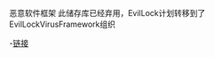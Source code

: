 恶意软件框架
此储存库已经弃用，EvilLock计划转移到了EvilLockVirusFramework组织

-[链接](https://github.com/EvilLockVirusFramework)
